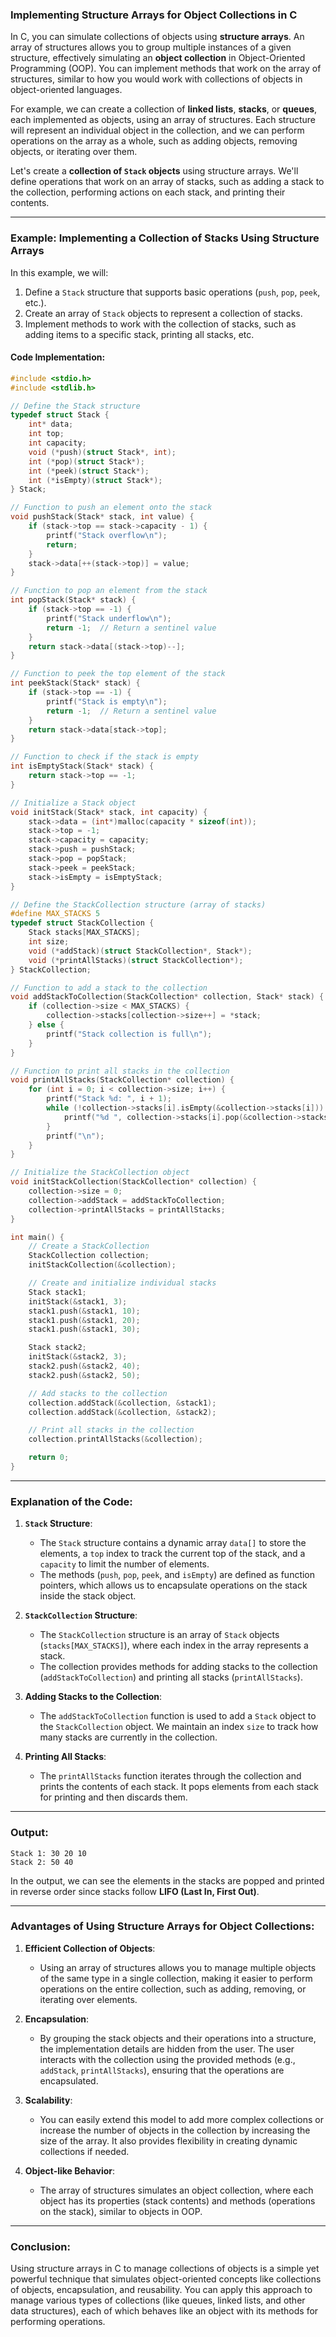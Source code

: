 ### **Implementing Structure Arrays for Object Collections in C**

In C, you can simulate collections of objects using **structure arrays**. An array of structures allows you to group multiple instances of a given structure, effectively simulating an **object collection** in Object-Oriented Programming (OOP). You can implement methods that work on the array of structures, similar to how you would work with collections of objects in object-oriented languages.

For example, we can create a collection of **linked lists**, **stacks**, or **queues**, each implemented as objects, using an array of structures. Each structure will represent an individual object in the collection, and we can perform operations on the array as a whole, such as adding objects, removing objects, or iterating over them.

Let's create a **collection of `Stack` objects** using structure arrays. We'll define operations that work on an array of stacks, such as adding a stack to the collection, performing actions on each stack, and printing their contents.

---

### **Example: Implementing a Collection of Stacks Using Structure Arrays**

In this example, we will:
1. Define a `Stack` structure that supports basic operations (`push`, `pop`, `peek`, etc.).
2. Create an array of `Stack` objects to represent a collection of stacks.
3. Implement methods to work with the collection of stacks, such as adding items to a specific stack, printing all stacks, etc.

#### **Code Implementation:**

```c
#include <stdio.h>
#include <stdlib.h>

// Define the Stack structure
typedef struct Stack {
    int* data;
    int top;
    int capacity;
    void (*push)(struct Stack*, int);
    int (*pop)(struct Stack*);
    int (*peek)(struct Stack*);
    int (*isEmpty)(struct Stack*);
} Stack;

// Function to push an element onto the stack
void pushStack(Stack* stack, int value) {
    if (stack->top == stack->capacity - 1) {
        printf("Stack overflow\n");
        return;
    }
    stack->data[++(stack->top)] = value;
}

// Function to pop an element from the stack
int popStack(Stack* stack) {
    if (stack->top == -1) {
        printf("Stack underflow\n");
        return -1;  // Return a sentinel value
    }
    return stack->data[(stack->top)--];
}

// Function to peek the top element of the stack
int peekStack(Stack* stack) {
    if (stack->top == -1) {
        printf("Stack is empty\n");
        return -1;  // Return a sentinel value
    }
    return stack->data[stack->top];
}

// Function to check if the stack is empty
int isEmptyStack(Stack* stack) {
    return stack->top == -1;
}

// Initialize a Stack object
void initStack(Stack* stack, int capacity) {
    stack->data = (int*)malloc(capacity * sizeof(int));
    stack->top = -1;
    stack->capacity = capacity;
    stack->push = pushStack;
    stack->pop = popStack;
    stack->peek = peekStack;
    stack->isEmpty = isEmptyStack;
}

// Define the StackCollection structure (array of stacks)
#define MAX_STACKS 5
typedef struct StackCollection {
    Stack stacks[MAX_STACKS];
    int size;
    void (*addStack)(struct StackCollection*, Stack*);
    void (*printAllStacks)(struct StackCollection*);
} StackCollection;

// Function to add a stack to the collection
void addStackToCollection(StackCollection* collection, Stack* stack) {
    if (collection->size < MAX_STACKS) {
        collection->stacks[collection->size++] = *stack;
    } else {
        printf("Stack collection is full\n");
    }
}

// Function to print all stacks in the collection
void printAllStacks(StackCollection* collection) {
    for (int i = 0; i < collection->size; i++) {
        printf("Stack %d: ", i + 1);
        while (!collection->stacks[i].isEmpty(&collection->stacks[i])) {
            printf("%d ", collection->stacks[i].pop(&collection->stacks[i]));
        }
        printf("\n");
    }
}

// Initialize the StackCollection object
void initStackCollection(StackCollection* collection) {
    collection->size = 0;
    collection->addStack = addStackToCollection;
    collection->printAllStacks = printAllStacks;
}

int main() {
    // Create a StackCollection
    StackCollection collection;
    initStackCollection(&collection);

    // Create and initialize individual stacks
    Stack stack1;
    initStack(&stack1, 3);
    stack1.push(&stack1, 10);
    stack1.push(&stack1, 20);
    stack1.push(&stack1, 30);

    Stack stack2;
    initStack(&stack2, 3);
    stack2.push(&stack2, 40);
    stack2.push(&stack2, 50);

    // Add stacks to the collection
    collection.addStack(&collection, &stack1);
    collection.addStack(&collection, &stack2);

    // Print all stacks in the collection
    collection.printAllStacks(&collection);

    return 0;
}
```

---

### **Explanation of the Code:**

1. **`Stack` Structure**:
   - The `Stack` structure contains a dynamic array `data[]` to store the elements, a `top` index to track the current top of the stack, and a `capacity` to limit the number of elements.
   - The methods (`push`, `pop`, `peek`, and `isEmpty`) are defined as function pointers, which allows us to encapsulate operations on the stack inside the stack object.
   
2. **`StackCollection` Structure**:
   - The `StackCollection` structure is an array of `Stack` objects (`stacks[MAX_STACKS]`), where each index in the array represents a stack.
   - The collection provides methods for adding stacks to the collection (`addStackToCollection`) and printing all stacks (`printAllStacks`).

3. **Adding Stacks to the Collection**:
   - The `addStackToCollection` function is used to add a `Stack` object to the `StackCollection` object. We maintain an index `size` to track how many stacks are currently in the collection.

4. **Printing All Stacks**:
   - The `printAllStacks` function iterates through the collection and prints the contents of each stack. It pops elements from each stack for printing and then discards them.

---

### **Output:**

```
Stack 1: 30 20 10
Stack 2: 50 40
```

In the output, we can see the elements in the stacks are popped and printed in reverse order since stacks follow **LIFO (Last In, First Out)**.

---

### **Advantages of Using Structure Arrays for Object Collections:**

1. **Efficient Collection of Objects**:
   - Using an array of structures allows you to manage multiple objects of the same type in a single collection, making it easier to perform operations on the entire collection, such as adding, removing, or iterating over elements.

2. **Encapsulation**:
   - By grouping the stack objects and their operations into a structure, the implementation details are hidden from the user. The user interacts with the collection using the provided methods (e.g., `addStack`, `printAllStacks`), ensuring that the operations are encapsulated.

3. **Scalability**:
   - You can easily extend this model to add more complex collections or increase the number of objects in the collection by increasing the size of the array. It also provides flexibility in creating dynamic collections if needed.

4. **Object-like Behavior**:
   - The array of structures simulates an object collection, where each object has its properties (stack contents) and methods (operations on the stack), similar to objects in OOP.

---

### **Conclusion:**

Using structure arrays in C to manage collections of objects is a simple yet powerful technique that simulates object-oriented concepts like collections of objects, encapsulation, and reusability. You can apply this approach to manage various types of collections (like queues, linked lists, and other data structures), each of which behaves like an object with its methods for performing operations.

